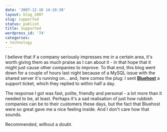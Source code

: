 ```yaml
---
date: '2007-12-10 14:10:38'
layout: blog_2007
slug: supported
status: publish
title: Supported
wordpress_id: '74'
categories:
- technology
---
```


I believe that if a company seriously impresses me in a certain area, it's
worth giving them as much praise as I can about it - in that hope that it
might just cause other companies to improve. To that end, this blog went down
for a couple of hours last night because of a MySQL issue with the shared
server it's running on… and, here comes the plug: I sent
[**Bluehost**](http://www.bluehost.com/) a support ticket, which they replied
to within half a day.

The response I got was fast, polite, friendly and personal - a lot more than
it needed to be, at least. Perhaps it's a sad realisation of just how rubbish
companies can be to their customers these days, but the fact that Bluehost
were so great gave me a nice feeling inside. And I don't care how that sounds.

Recommended, without a doubt.
